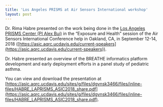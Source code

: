 ```yaml
---
title: 'Los Angeles PRISMS at Air Sensors International workshop'
layout: post
---
```


Dr. Rima Habre presented on the work being done in the [Los Angeles PRISMS Center (PI Alex Bui)](/projects/breathe/) in the “Exposure and Health” session of the Air Sensors International Conference help in Oakland, CA, in September 12-14, 2018 ([https://asic.aqrc.ucdavis.edu/current-speakers](https://asic.aqrc.ucdavis.edu/current-speakers)). 

Dr. Habre presented an overview of the BREATHE informatics platform development and early deployment efforts in a panel study of pediatric asthma. 

You can view and download the presentation at [https://asic.aqrc.ucdavis.edu/sites/g/files/dgvnsk3466/files/inline-files/HABRE_LAPRISMS_ASIC2018_share.pdf](https://asic.aqrc.ucdavis.edu/sites/g/files/dgvnsk3466/files/inline-files/HABRE_LAPRISMS_ASIC2018_share.pdf).